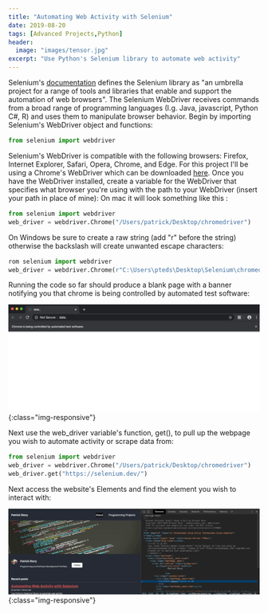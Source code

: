 ```yaml
---
title: "Automating Web Activity with Selenium"
date: 2019-08-20
tags: [Advanced Projects,Python]
header:
  image: "images/tensor.jpg"
excerpt: "Use Python's Selenium library to automate web activity"
---
```

Selenium's [documentation](https://selenium.dev/documentation/en/) defines the Selenium library as "an umbrella project for a range of tools and libraries that enable and support the automation of web browsers". The Selenium WebDriver receives commands from a broad range of programming languages (I.g. Java, javascript, Python C#, R) and uses them to manipulate browser behavior. Begin by importing Selenium's WebDriver object and functions:

```python
from selenium import webdriver
```
Selenium's WebDriver is compatible with the following browsers: Firefox, Internet Explorer, Safari, Opera, Chrome, and Edge. For this project I'll be using a Chrome's WebDriver which can be downloaded [here](https://sites.google.com/a/chromium.org/chromedriver/). Once you have the WebDriver installed, create a variable for the WebDriver that specifies what browser you're using with the path to your WebDriver (insert your path in place of mine):
On mac it will look something like this :  
```python
from selenium import webdriver
web_driver = webdriver.Chrome("/Users/patrick/Desktop/chromedriver")
```
On Windows be sure to create a raw string (add "r" before the string) otherwise the backslash will create unwanted escape characters:
```python
rom selenium import webdriver
web_driver = webdriver.Chrome(r"C:\Users\pteds\Desktop\Selenium\chromedriver.exe")
```
Running the code so far should produce a blank page with a banner notifying you that chrome is being controlled by automated test software:

![WEBDRIVER-EX1](/images/chromdriver.png){:class="img-responsive"}

Next use the web_driver variable's function, get(), to pull up the webpage you wish to automate activity or scrape data from:

```python
from selenium import webdriver
web_driver = webdriver.Chrome("/Users/patrick/Desktop/chromedriver")
web_driver.get("https://selenium.dev/")
```
Next access the website's Elements and find the element you wish to interact with:

 ![WEBDRIVER-EX1](/images/webdriver2.png){:class="img-responsive"}
